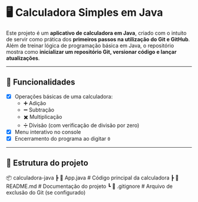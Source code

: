 # 🖥️ Calculadora Simples em Java

Este projeto é um **aplicativo de calculadora em Java**, criado com o intuito de servir como prática dos **primeiros passos na utilização do Git e GitHub**.  
Além de treinar lógica de programação básica em Java, o repositório mostra como **inicializar um repositório Git, versionar código e lançar atualizações**.

---

## 🚀 Funcionalidades

- [x] Operações básicas de uma calculadora:
  - ➕ Adição  
  - ➖ Subtração  
  - ✖️ Multiplicação  
  - ➗ Divisão (com verificação de divisão por zero)  
- [x] Menu interativo no console
- [x] Encerramento do programa ao digitar `0`

---

## 📂 Estrutura do projeto

📦 calculadora-java
 ┣ 📜 App.java         # Código principal da calculadora
 ┣ 📜 README.md        # Documentação do projeto
 ┗ 📜 .gitignore       # Arquivo de exclusão do Git (se configurado)
